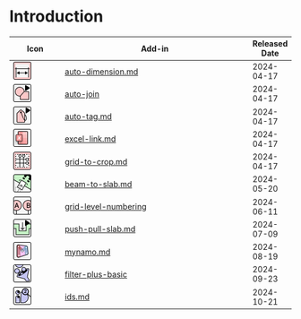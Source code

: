 # Introduction



<table><thead><tr><th width="102">Icon</th><th width="434" data-type="content-ref">Add-in</th><th>Released Date</th></tr></thead><tbody><tr><td><img src="../.gitbook/assets/AutoDimension_Icon.png" alt=""></td><td><a href="auto-dimension.md">auto-dimension.md</a></td><td>2024-04-17</td></tr><tr><td><img src="../.gitbook/assets/AutoJoin_Icon.png" alt="" data-size="original"></td><td><a href="auto-join/">auto-join</a></td><td>2024-04-17</td></tr><tr><td><img src="../.gitbook/assets/AutoTag_Icon.png" alt="" data-size="original"></td><td><a href="auto-tag.md">auto-tag.md</a></td><td>2024-04-17</td></tr><tr><td><img src="../.gitbook/assets/ExcelLink_Icon.png" alt="" data-size="original"></td><td><a href="excel-link.md">excel-link.md</a></td><td>2024-04-17</td></tr><tr><td><img src="../.gitbook/assets/GridToCrop_Icon.png" alt=""></td><td><a href="grid-to-crop.md">grid-to-crop.md</a></td><td>2024-04-17</td></tr><tr><td><img src="../.gitbook/assets/BeamToSlab_Icon.png" alt=""></td><td><a href="beam-to-slab.md">beam-to-slab.md</a></td><td>2024-05-20</td></tr><tr><td><img src="../.gitbook/assets/GridLevelNumbering_Icon.png" alt=""></td><td><a href="grid-level-numbering/">grid-level-numbering</a></td><td>2024-06-11</td></tr><tr><td><img src="../.gitbook/assets/PushPullSlab_Icon.png" alt=""></td><td><a href="push-pull-slab.md">push-pull-slab.md</a></td><td>2024-07-09</td></tr><tr><td><img src="../.gitbook/assets/Mynamo_Icon.png" alt=""></td><td><a href="mynamo.md">mynamo.md</a></td><td>2024-08-19</td></tr><tr><td><img src="../.gitbook/assets/FilterPlusBasic_Icon.png" alt=""></td><td><a href="filter-plus-basic/">filter-plus-basic</a></td><td>2024-09-23</td></tr><tr><td><img src="../.gitbook/assets/IDs_Light_32x32.png" alt=""></td><td><a href="ids.md">ids.md</a></td><td>2024-10-21</td></tr></tbody></table>
